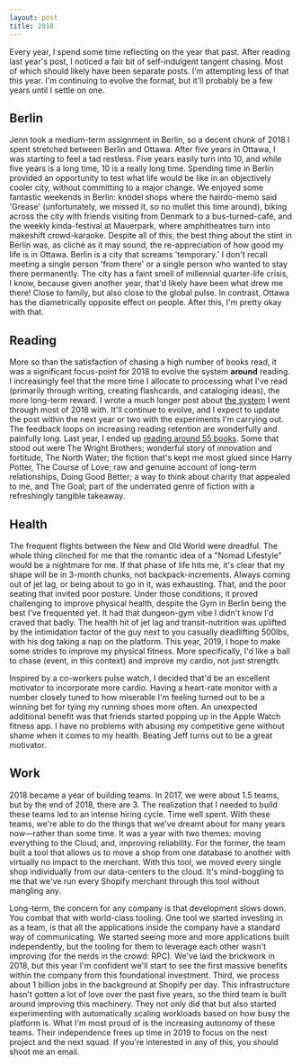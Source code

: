 ```yaml
---
layout: post
title: 2018
---
```


Every year, I spend some time reflecting on the year that past. After reading
last year's post, I noticed a fair bit of self-indulgent tangent chasing. Most
of which should likely have been separate posts. I'm attempting less of that
this year. I'm continuing to evolve the format, but it'll probably be a few
years until I settle on one.

## Berlin

Jenn took a medium-term assignment in Berlin, so a decent chunk of 2018 I spent
stretched between Berlin and Ottawa. After five years in Ottawa, I was starting
to feel a tad restless. Five years easily turn into 10, and while five years is
a long time, 10 is a really long time. Spending time in Berlin provided an
opportunity to test what life would be like in an objectively cooler city,
without committing to a major change. We enjoyed some fantastic weekends in
Berlin: knödel shops where the hairdo-memo said 'Grease' (unfortunately, we
missed it, so no mullet this time around), biking across the city with friends
visiting from Denmark to a bus-turned-café, and the weekly kinda-festival at
Mauerpark, where amphitheatres turn into makeshift crowd-karaoke. Despite all of
this, the best thing about the stint in Berlin was, as cliché as it may sound,
the re-appreciation of how good my life is in Ottawa. Berlin is a city that
screams 'temporary.' I don't recall meeting a single person 'from there' or a
single person who wanted to stay there permanently.  The city has a faint smell
of millennial quarter-life crisis, I know, because given another year, that'd
likely have been what drew me there! Close to family, but also close to the
global pulse. In contrast, Ottawa has the diametrically opposite effect on
people. After this, I'm pretty okay with that. 

## Reading

More so than the satisfaction of chasing a high number of books read, it was a
significant focus-point for 2018 to evolve the system __around__ reading. I
increasingly feel that the more time I allocate to processing what I've read
(primarily through writing, creating flashcards, and cataloging ideas), the more
long-term reward. I wrote a much longer post about [the
system](https://sirupsen.com/read/) I went through most of 2018 with. It'll
continue to evolve, and I expect to update the post within the next year or two
with the experiments I'm carrying out. The feedback loops on increasing reading
retention are wonderfully and painfully long. Last year, I ended up [reading
around 55 books](https://www.goodreads.com/user_challenges/10779425). Some that
stood out were The Wright Brothers; wonderful story of innovation and fortitude,
The North Water; the fiction that's kept me most glued since Harry Potter, The
Course of Love; raw and genuine account of long-term relationships, Doing Good
Better; a way to think about charity that appealed to me, and The Goal; part of
the underrated genre of  fiction with a refreshingly tangible takeaway.

## Health

The frequent flights between the New and Old World were dreadful. The whole
thing clinched for me that the romantic idea of a "Nomad Lifestyle" would be a
nightmare for me. If that phase of life hits me, it's clear that my shape will
be in 3-month chunks, not backpack-increments. Always coming out of jet lag, or
being about to go in it, was exhausting. That, and the poor seating that invited
poor posture. Under those conditions, it proved challenging to improve physical
health, despite the Gym in Berlin being the best I've frequented yet. It had
that dungeon-gym vibe I didn't know I'd craved that badly. The health hit of jet
lag and transit-nutrition was uplifted by the intimidation factor of the guy
next to you casually deadlifting 500lbs, with his dog taking a nap on the
platform. This year, 2019, I hope to make some strides to improve my physical
fitness. More specifically, I'd like a ball to chase (event, in this context)
and improve my cardio, not just strength.

Inspired by a co-workers pulse watch, I decided that'd be an excellent motivator
to incorporate more cardio. Having a heart-rate monitor with a number closely
tuned to how miserable I'm feeling turned out to be a winning bet for tying my
running shoes more often. An unexpected additional benefit was that friends
started popping up in the Apple Watch fitness app. I have no problems with
abusing my competitive gene without shame when it comes to my health. Beating
Jeff turns out to be a great motivator.

## Work

2018 became a year of building teams. In 2017, we were about 1.5 teams, but by
the end of 2018, there are 3. The realization that I needed to build these teams
led to an intense hiring cycle. Time well spent. With these teams, we're able to
do the things that we've dreamt about for many years now—rather than some time.
It was a year with two themes: moving everything to the Cloud, and, improving
reliability. For the former, the team built a tool that allows us to move a shop
from one database to another with virtually no impact to the merchant. With this
tool, we moved every single shop individually from our data-centers to the
cloud. It's mind-boggling to me that we've run every Shopify merchant through
this tool without mangling any. 

Long-term, the concern for any company is that development slows down. You
combat that with world-class tooling. One tool we started investing in as a
team, is that all the applications inside the company have a standard way of
communicating. We started seeing more and more applications built independently,
but the tooling for them to leverage each other wasn't improving (for the nerds
in the crowd: RPC). We've laid the brickwork in 2018, but this year I'm
confident we'll start to see the first massive benefits within the company from
this foundational investment. Third, we process about 1 billion jobs in the
background at Shopify per day. This infrastructure hasn't gotten a lot of love
over the past five years, so the third team is built around improving this
machinery. They not only did that but also started experimenting with
automatically scaling workloads based on how busy the platform is. What I'm most
proud of is the increasing autonomy of these teams. Their independence frees up
time in 2019 to focus on the next project and the next squad. If you're
interested in any of this, you should shoot me an email.
